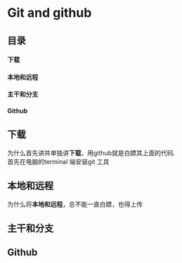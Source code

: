 # Git and github

## 目录
#### 下载
#### 本地和远程
#### 主干和分支
#### Github

## 下载
为什么首先讲并单独讲**下载**，用github就是白嫖其上面的代码.   
首先在电脑的terminal 端安装git 工具


## 本地和远程
为什么将**本地和远程**，总不能一直白嫖，也得上传

## 主干和分支

## Github


